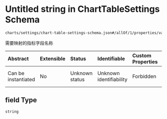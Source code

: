 # Untitled string in ChartTableSettings Schema

```txt
charts/settings/chart-table-settings-schema.json#/allOf/1/properties/valMappings/items/properties/field
```

需要映射的指标字段名称

| Abstract            | Extensible | Status         | Identifiable            | Custom Properties | Additional Properties | Access Restrictions | Defined In                                                                                                           |
| :------------------ | :--------- | :------------- | :---------------------- | :---------------- | :-------------------- | :------------------ | :------------------------------------------------------------------------------------------------------------------- |
| Can be instantiated | No         | Unknown status | Unknown identifiability | Forbidden         | Allowed               | none                | [chart-table-settings-schema.json\*](../out/charts/settings/chart-table-settings-schema.json "open original schema") |

## field Type

`string`
